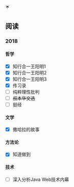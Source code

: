 

:umbrella:

## 阅读

### 2018 

#### 哲学

- [x] 知行合一王阳明1
- [x] 知行合一王阳明2
- [x] 知行合一王阳明3
- [x] 传习录
- [ ] 纯粹理性批判
- [ ] ~~叔本华文选~~
- [ ] 挺经

#### 文学

- [x] 撒哈拉的故事

#### 方法论

- [x] 知道做到

#### 技术

- [ ] 深入分析Java  Web技术内幕
